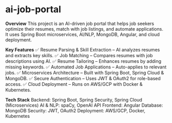 # ai-job-portal

**Overview**
This project is an AI-driven job portal that helps job seekers optimize their resumes, match with job listings, and automate applications. It uses Spring Boot microservices, AI/NLP, MongoDB, Angular, and cloud deployment.

**Key Features**
✅ Resume Parsing & Skill Extraction – AI analyzes resumes and extracts key skills. 
✅ Job Matching – Compares resumes with job descriptions using AI.
✅ Resume Tailoring – Enhances resumes by adding missing keywords.
✅ Automated Job Applications – Auto-applies to relevant jobs.
✅ Microservices Architecture – Built with Spring Boot, Spring Cloud & MongoDB.
✅ Secure Authentication – Uses JWT & OAuth2 for role-based access.
✅ Cloud Deployment – Runs on AWS/GCP with Docker & Kubernetes.

**Tech Stack**
Backend: Spring Boot, Spring Security, Spring Cloud (Microservices)
AI & NLP: spaCy, OpenAI API
Frontend: Angular
Database: MongoDB
Security: JWT, OAuth2
Deployment: AWS/GCP, Docker, Kubernetes
